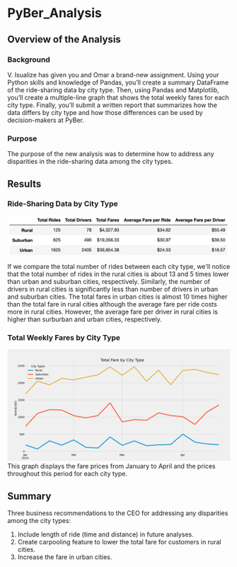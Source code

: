 # PyBer_Analysis

## Overview of the Analysis

### Background
V. Isualize has given you and Omar a brand-new assignment. Using your Python skills and knowledge of Pandas, you’ll create a summary DataFrame of the ride-sharing data by city type. Then, using Pandas and Matplotlib, you’ll create a multiple-line graph that shows the total weekly fares for each city type. Finally, you’ll submit a written report that summarizes how the data differs by city type and how those differences can be used by decision-makers at PyBer.

### Purpose
The purpose of the new analysis was to determine how to address any disparities in the ride-sharing data among the city types.

## Results



### Ride-Sharing Data by City Type 
![Pyber Summary Data Frame](https://github.com/yessiez/PyBer_Analysis/blob/master/analysis/pybersummarydf.png?raw=true)

If we compare the total number of rides between each city type, we'll notice that the total number of rides in the rural cities is about 13 and 5 times lower than urban and suburban cities, respectively. Similarly, the number of drivers in rural cities is significantly less than number of drivers in urban and suburban cities. The total fares in urban cities is almost 10 times higher than the total fare in rural cities although the average fare per ride costs more in rural cities. However, the average fare per driver in rural cities is higher than surburban and urban cities, respectively. 


### Total Weekly Fares by City Type
![Multiple-Line-Graph](https://github.com/yessiez/PyBer_Analysis/blob/master/analysis/PyBer_fare_summary.png?raw=true)
This graph displays the fare prices from January to April and the prices throughout this period for each city type. 

## Summary

Three business recommendations to the CEO for addressing any disparities among the city types:
1. Include length of ride (time and distance) in future analyses. 
2. Create carpooling feature to lower the total fare for customers in rural cities. 
3. Increase the fare in urban cities.
